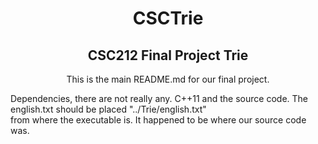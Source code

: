 <h1 align="center">CSCTrie</h1>
<h2 align="center">CSC212 Final Project Trie</h2>

<p align="center">This is the main README.md for our final project.
  
  Dependencies, there are not really any.  C++11 and the source code.  The english.txt should be placed "../Trie/english.txt" <br>
  from where the executable is.  It happened to be where our source code was.
  
</p>
